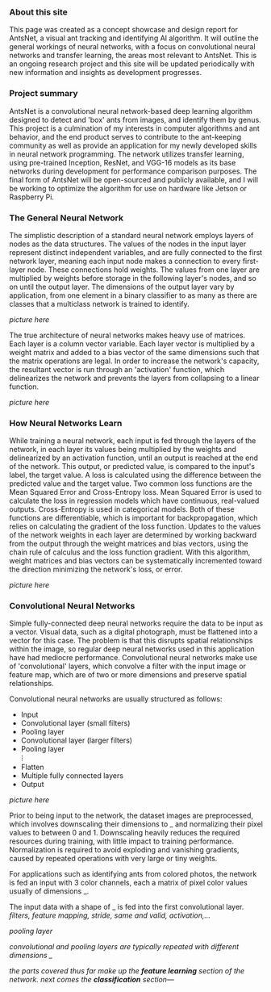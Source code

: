 [comment]: something

### About this site

This page was created as a concept showcase and design report for AntsNet, a visual ant tracking and identifying AI algorithm. It will outline the general workings of neural networks, with a focus on convolutional neural networks and transfer learning, the areas most relevant to AntsNet. This is an ongoing research project and this site will be updated periodically with new information and insights as development progresses.

### Project summary

AntsNet is a convolutional neural network-based deep learning algorithm designed to detect and 'box' ants from images, and identify them by genus. This project is a culmination of my interests in computer algorithms and ant behavior, and the end product serves to contribute to the ant-keeping community as well as provide an application for my newly developed skills in neural network programming. The network utilizes transfer learning, using pre-trained Inception, ResNet, and VGG-16 models as its base networks during development for performance comparison purposes. The final form of AntsNet will be open-sourced and publicly available, and I will be working to optimize the algorithm for use on hardware like Jetson or Raspberry Pi.

### The General Neural Network

The simplistic description of a standard neural network employs layers of nodes as the data structures. The values of the nodes in the input layer represent distinct independent variables, and are fully connected to the first network layer, meaning each input node makes a connection to every first-layer node. These connections hold weights. The values from one layer are multiplied by weights before storage in the following layer's nodes, and so on until the output layer. The dimensions of the output layer vary by application, from one element in a binary classifier to as many as there are classes that a multiclass network is trained to identify.

*picture here*

The true architecture of neural networks makes heavy use of matrices. Each layer is a column vector variable. Each layer vector is multiplied by a weight matrix and added to a bias vector of the same dimensions such that the matrix operations are legal. In order to increase the network's capacity, the resultant vector is run through an 'activation' function, which delinearizes the network and prevents the layers from collapsing to a linear function.

*picture here*

### How Neural Networks Learn

While training a neural network, each input is fed through the layers of the network, in each layer its values being multiplied by the weights and delinearized by an activation function, until an output is reached at the end of the network. This output, or predicted value, is compared to the input's label, the target value. A loss is calculated using the difference between the predicted value and the target value. Two common loss functions are the Mean Squared Error and Cross-Entropy loss. Mean Squared Error is used to calculate the loss in regression models which have continuous, real-valued outputs. Cross-Entropy is used in categorical models. Both of these functions are differentiable, which is important for backpropagation, which relies on calculating the gradient of the loss function. Updates to the values of the network weights in each layer are determined by working backward from the output through the weight matrices and bias vectors, using the chain rule of calculus and the loss function gradient. With this algorithm, weight matrices and bias vectors can be systematically incremented toward the direction minimizing the network's loss, or error.

*picture here*

### Convolutional Neural Networks

Simple fully-connected deep neural networks require the data to be input as a vector. Visual data, such as a digital photograph, must be flattened into a vector for this case. The problem is that this disrupts spatial relationships within the image, so regular deep neural networks used in this application have had mediocre performance. Convolutional neural networks make use of 'convolutional' layers, which convolve a filter with the input image or feature map, which are of two or more dimensions and preserve spatial relationships.

Convolutional neural networks are usually structured as follows:

- Input
- Convolutional layer (small filters)
- Pooling layer
- Convolutional layer (larger filters)
- Pooling layer  
⁝
- Flatten
- Multiple fully connected layers
- Output

*picture here*

Prior to being input to the network, the dataset images are preprocessed, which involves downscaling their dimensions to _ and normalizing their pixel values to between 0 and 1. Downscaling heavily reduces the required resources during training, with little impact to training performance. Normalization is required to avoid exploding and vanishing gradients, caused by repeated operations with very large or tiny weights.

For applications such as identifying ants from colored photos, the network is fed an input with 3 color channels, each a matrix of pixel color values usually of dimensions _.




The input data with a shape of _ is fed into the first convolutional layer. *filters, feature mapping, stride, same and valid, activation,...*

*pooling layer*

*convolutional and pooling layers are typically repeated with different dimensions _*

*the parts covered thus far make up the **feature learning** section of the network. next comes the **classification** section—*